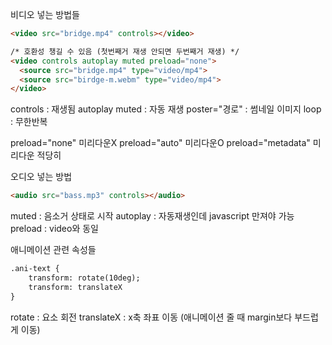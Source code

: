 
비디오 넣는 방법들
```html
<video src="bridge.mp4" controls></video>

/* 호환성 챙길 수 있음 (첫번째거 재생 안되면 두번째거 재생) */
<video controls autoplay muted preload="none">
  <source src="bridge.mp4" type="video/mp4">
  <source src="birdge-m.webm" type="video/mp4">
</video>
```
 controls : 재생됨 
 autoplay muted : 자동 재생
 poster="경로" : 썸네일 이미지
 loop : 무한반복

preload="none" 미리다운X
preload="auto" 미리다운O
preload="metadata" 미리다운 적당히


오디오 넣는 방법
```html
<audio src="bass.mp3" controls></audio>
```
muted : 음소거 상태로 시작
autoplay : 자동재생인데 javascript 만져야 가능 
preload : video와 동일


애니메이션 관련 속성들
```html
.ani-text {
	transform: rotate(10deg);
	transform: translateX
}
```
rotate : 요소 회전
translateX : x축 좌표 이동 (애니메이션 줄 때 margin보다 부드럽게 이동)